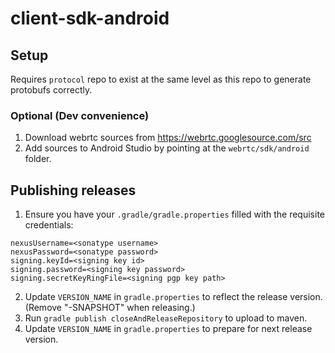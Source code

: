 # client-sdk-android

## Setup

Requires `protocol` repo to exist at the same level as this repo to generate protobufs correctly.

### Optional (Dev convenience)

1. Download webrtc sources from https://webrtc.googlesource.com/src
2. Add sources to Android Studio by pointing at the `webrtc/sdk/android` folder.

## Publishing releases

1. Ensure you have your `.gradle/gradle.properties` filled with the requisite credentials:

````
nexusUsername=<sonatype username>
nexusPassword=<sonatype password>
signing.keyId=<signing key id>
signing.password=<signing key password>
signing.secretKeyRingFile=<signing pgp key path>
````

2. Update `VERSION_NAME` in `gradle.properties` to reflect the release version. (Remove "-SNAPSHOT" when releasing.)
3. Run `gradle publish closeAndReleaseRepository` to upload to maven.
4. Update `VERSION_NAME` in `gradle.properties` to prepare for next release version.
